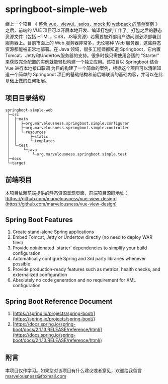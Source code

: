 # springboot-simple-web

继上一个项目 《 [整合 vue、viewui、axios、mock 和 webpack 的简单案例](https://github.com/marvelousness/vue-view-design) 》之后，前端的 VUE 项目可以开展本地开发、编译打包的工作了。打包之后的静态资源文件（包括 HTML，CSS，JS等资源）若需要被外部用户访问则必须部署到服务器上。目前市面上的 Web 服务器非常多，无论哪种 Web 服务器，这些静态资源都能被正常地部署。在 Java 领域，很多工程师都知道 Springboot，它内置Tomcat、Jetty和Undertow服务器的支持。很多时候只需使用合适的 "Starter" 来获取完全配置的实例就能轻松构建一个独立应用。该项目以 Springboot 结合 Vue 进行本地接口联调 为目的构建了一个简单的案例，根据这个项目可以清晰知道一个简单的 Springboot 项目的基础结构和前后端联调的基础内容，并可以在此基础上做的任何拓展。


## 项目目录结构

```
springboot-simple-web
 ├─src
 │  ├─main
 │  │  ├─org.marvelousness.springboot.simple.configurer
 │  │  ├─org.marvelousness.springboot.simple.controller
 │  │  └─resources
 │  │      ├─static
 │  │      └─templates
 │  └─test
 │      └─java
 │          └─org.marvelousness.springboot.simple.test
 ├─docs
 └─target
```


## 前端项目

本项目依赖前端提供的静态资源呈现页面，前端项目源码地址：[https://github.com/marvelousness/vue-view-design](https://github.com/marvelousness/vue-view-design)


## Spring Boot Features

1. Create stand-alone Spring applications
2. Embed Tomcat, Jetty or Undertow directly (no need to deploy WAR files)
3. Provide opinionated 'starter' dependencies to simplify your build configuration
4. Automatically configure Spring and 3rd party libraries whenever possible
5. Provide production-ready features such as metrics, health checks, and externalized configuration
6. Absolutely no code generation and no requirement for XML configuration


## Spring Boot Reference Document

1. [https://spring.io/projects/spring-boot/](https://spring.io/projects/spring-boot/)
2. [https://docs.spring.io/spring-boot/docs/2.1.13.RELEASE/reference/html/](https://docs.spring.io/spring-boot/docs/2.1.13.RELEASE/reference/html/)


## 附言

本项目仅作学习。如果您对该项目有什么建议或者意见，欢迎给我留言 [marvelousness@foxmail.com](mailto:marvelousness@foxmail.com)